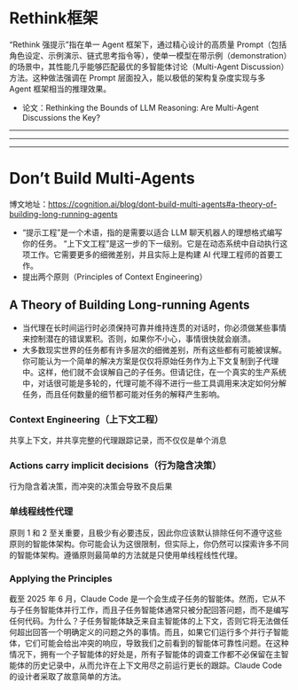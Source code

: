 # Rethink框架
“Rethink 强提示”指在单一 Agent 框架下，通过精心设计的高质量 Prompt（包括角色设定、示例演示、链式思考指令等），使单一模型在带示例（demonstration）的场景中，其性能几乎能够匹配最优的多智能体讨论（Multi-Agent Discussion）方法。这种做法强调在 Prompt 层面投入，能以极低的架构复杂度实现与多 Agent 框架相当的推理效果。

- 论文：Rethinking the Bounds of LLM Reasoning: Are Multi-Agent Discussions the Key?

---
---
---

# Don’t Build Multi-Agents
博文地址：https://cognition.ai/blog/dont-build-multi-agents#a-theory-of-building-long-running-agents

- “提示工程”是一个术语，指的是需要以适合 LLM 聊天机器人的理想格式编写你的任务。 “上下文工程”是这一步的下一级别。它是在动态系统中自动执行这项工作。它需要更多的细微差别，并且实际上是构建 AI 代理工程师的首要工作。
- 提出两个原则（Principles of Context Engineering）

## A Theory of Building Long-running Agents
- 当代理在长时间运行时必须保持可靠并维持连贯的对话时，你必须做某些事情来控制潜在的错误累积。否则，如果你不小心，事情很快就会崩溃。
- 大多数现实世界的任务都有许多层次的细微差别，所有这些都有可能被误解。你可能认为一个简单的解决方案是仅仅将原始任务作为上下文复制到子代理中。这样，他们就不会误解自己的子任务。但请记住，在一个真实的生产系统中，对话很可能是多轮的，代理可能不得不进行一些工具调用来决定如何分解任务，而且任何数量的细节都可能对任务的解释产生影响。

### Context Engineering（上下文工程）

共享上下文，并共享完整的代理跟踪记录，而不仅仅是单个消息

### Actions carry implicit decisions（行为隐含决策）

行为隐含着决策，而冲突的决策会导致不良后果

### 单线程线性代理
原则 1 和 2 至关重要，且极少有必要违反，因此你应该默认排除任何不遵守这些原则的智能体架构。你可能会认为这很限制，但实际上，你仍然可以探索许多不同的智能体架构。遵循原则最简单的方法就是只使用单线程线性代理。

### Applying the Principles
截至 2025 年 6 月，Claude Code 是一个会生成子任务的智能体。然而，它从不与子任务智能体并行工作，而且子任务智能体通常只被分配回答问题，而不是编写任何代码。为什么？子任务智能体缺乏来自主智能体的上下文，否则它将无法做任何超出回答一个明确定义的问题之外的事情。而且，如果它们运行多个并行子智能体，它们可能会给出冲突的响应，导致我们之前看到的智能体可靠性问题。在这种情况下，拥有一个子智能体的好处是，所有子智能体的调查工作都不必保留在主智能体的历史记录中，从而允许在上下文用尽之前运行更长的跟踪。Claude Code 的设计者采取了故意简单的方法。
